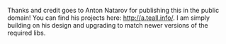 Thanks and credit goes to Anton Natarov for publishing this in the public domain! You can find his projects here: http://a.teall.info/. I am simply building on his design and upgrading to match newer versions of the required libs.